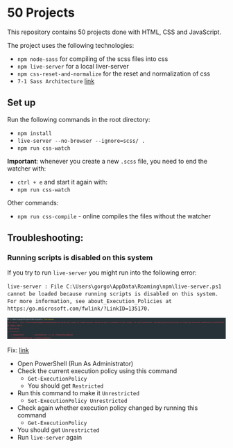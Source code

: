 # 50 Projects

This repository contains 50 projects done with HTML, CSS and JavaScript.

The project uses the following technologies:
- `npm node-sass` for compiling of the scss files into css
- `npm live-server` for a local liver-server
- `npm css-reset-and-normalize` for the reset and normalization of css
- `7-1 Sass Architecture` [link](https://www.learnhowtoprogram.com/user-interfaces/building-layouts-preprocessors/7-1-sass-architecture)

## Set up

Run the following commands in the root directory:
- `npm install`
- `live-server --no-browser --ignore=scss/ .`
- `npm run css-watch`

**Important**: whenever you create a new `.scss` file, you need to end the watcher with:
- `ctrl + e` and start it again with:
- `npm run css-watch`

Other commands:
- `npm run css-compile` - online compiles the files without the watcher

## Troubleshooting:
### Running scripts is disabled on this system

If you try to run `live-server` you might run into the following error:

`live-server : File C:\Users\gorgo\AppData\Roaming\npm\live-server.ps1 cannot be loaded because running scripts is disabled on this system. For more information, see about_Execution_Policies at https:/go.microsoft.com/fwlink/?LinkID=135170.`

![img.png](img/live-server-troubleshooting.png)

Fix: [link](https://stackoverflow.com/questions/63423584/how-to-fix-error-nodemon-ps1-cannot-be-loaded-because-running-scripts-is-disabl)

- Open PowerShell (Run As Administrator)
- Check the current execution policy using this command
    - `Get-ExecutionPolicy`
    - You should get `Restricted`
- Run this command to make it `Unrestricted`
    - `Set-ExecutionPolicy Unrestricted`
- Check again whether execution policy changed by running this command
    - `Get-ExecutionPolicy`
- You should get `Unrestricted`
- Run `live-server` again
